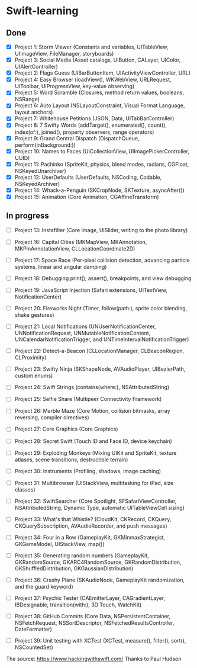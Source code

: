 # Swift-learning

## Done
- [X] Project 1: Storm Viewer (Constants and variables, UITableView, UIImageView, FileManager, storyboards)
- [X] Project 3: Social Media (Asset catalogs, UIButton, CALayer, UIColor, UIAlertController)
- [X] Project 2: Flags Guess (UIBarButtonItem, UIActivityViewController, URL)
- [X] Project 4: Easy Browser (loadView(), WKWebView, URLRequest, UIToolbar, UIProgressView, key-value observing)
- [X] Project 5: Word Scramble (Closures, method return values, booleans, NSRange)
- [X] Project 6: Auto Layout (NSLayoutConstraint, Visual Format Language, layout anchors)
- [X] Project 7: Whitehouse Petitions (JSON, Data, UITabBarController)
- [X] Project 8: 7 Swifty Words (addTarget(), enumerated(), count(), index(of:), joined(), property observers, range operators)
- [X] Project 9: Grand Central Dispatch (DispatchQueue, perform(inBackground:))
- [X] Project 10: Names to Faces (UICollectionView, UIImagePickerController, UUID)
- [X] Project 11: Pachinko (SpriteKit, physics, blend modes, radians, CGFloat, NSKeyedUnarchiver)
- [X] Project 12: UserDefaults (UserDefaults, NSCoding, Codable, NSKeyedArchiver)
- [X] Project 14: Whack-a-Penguin (SKCropNode, SKTexture, asyncAfter())
- [X] Project 15: Animation (Core Animation, CGAffineTransform)

## In progress
- [ ] Project 13: Instafilter (Core Image, UISlider, writing to the photo library)
- [ ] Project 16: Capital Cities (MKMapView, MKAnnotation, MKPinAnnotationView, CLLocationCoordinate2D)
- [ ] Project 17: Space Race (Per-pixel collision detection, advancing particle systems, linear and angular damping)
- [ ] Project 18: Debugging
print(), assert(), breakpoints, and view debugging
- [ ] Project 19: JavaScript Injection (Safari extensions, UITextView, NotificationCenter)
- [ ] Project 20: Fireworks Night (Timer, follow(path:), sprite color blending, shake gestures)
- [ ] Project 21: Local Notifications (UNUserNotificationCenter, UNNotificationRequest, UNMutableNotificationContent, UNCalendarNotificationTrigger, and UNTimeIntervalNotificationTrigger)
- [ ] Project 22: Detect-a-Beacon (CLLocationManager, CLBeaconRegion, CLProximity)
- [ ] Project 23: Swifty Ninja (SKShapeNode, AVAudioPlayer, UIBezierPath, custom enums)
- [ ] Project 24: Swift Strings (contains(where:), NSAttributedString)
- [ ] Project 25: Selfie Share (Multipeer Connectivity Framework)
- [ ] Project 26: Marble Maze (Core Motion, collision bitmasks, array reversing, compiler directives)
- [ ] Project 27: Core Graphics (Core Graphics)
- [ ] Project 28: Secret Swift (Touch ID and Face ID, device keychain)
- [ ] Project 29: Exploding Monkeys (Mixing UIKit and SpriteKit, texture atlases, scene transitions, destructible terrain)
- [ ] Project 30: Instruments (Profiling, shadows, image caching)
- [ ] Project 31: Multibrowser (UIStackView, multitasking for iPad, size classes)
- [ ] Project 32: SwiftSearcher (Core Spotlight, SFSafariViewController, NSAttributedString, Dynamic Type, automatic UITableViewCell sizing)
- [ ] Project 33: What's that Whistle? (CloudKit, CKRecord, CKQuery, CKQuerySubscription, AVAudioRecorder, and push messages)
- [ ] Project 34: Four in a Row (GameplayKit, GKMinmaxStrategist, GKGameModel, UIStackView, map())
- [ ] Project 35: Generating random numbers (GameplayKit, GKRandomSource, GKARC4RandomSource, GKRandomDistribution, GKShuffledDistribution, GKGaussianDistribution)
- [ ] Project 36: Crashy Plane (SKAudioNode, GameplayKit randomization, and the guard keyword)
- [ ] Project 37: Psychic Tester (CAEmitterLayer, CAGradientLayer, IBDesignable, transition(with:), 3D Touch, WatchKit)
- [ ] Project 38: GitHub Commits (Core Data, NSPersistentContainer, NSFetchRequest, NSSortDescriptor, NSFetchedResultsController, DateFormatter)
- [ ] Project 39: Unit testing with XCTest (XCTest, measure(), filter(), sort(), NSCountedSet)



The source: https://www.hackingwithswift.com/
Thanks to Paul Hudson
